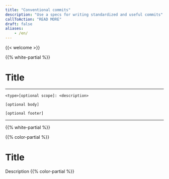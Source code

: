 ```yaml
---
title: "Conventional commits"
description: "Use a specs for writing standardized and useful commits"
callToAction: "READ MORE"
draft: false
aliases:
    - /en/
---
```


{{< welcome >}}

{{% white-partial %}}
# Title
---

```
<type>[optional scope]: <description>

[optional body]

[optional footer]
```
---
{{% white-partial %}}

{{% color-partial %}}
# Title
Description
{{% color-partial %}}